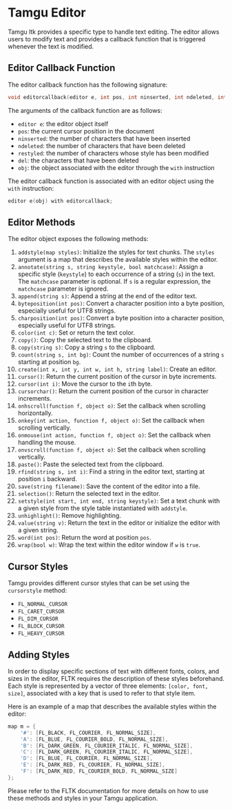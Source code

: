 # Tamgu Editor

Tamgu ltk provides a specific type to handle text editing. The editor allows users to modify text and provides a callback function that is triggered whenever the text is modified.

## Editor Callback Function

The editor callback function has the following signature:

```cpp
void editorcallback(editor e, int pos, int ninserted, int ndeleted, int restyled, string del, myobj obj);
```

The arguments of the callback function are as follows:

- `editor e`: the editor object itself
- `pos`: the current cursor position in the document
- `ninserted`: the number of characters that have been inserted
- `ndeleted`: the number of characters that have been deleted
- `restyled`: the number of characters whose style has been modified
- `del`: the characters that have been deleted
- `obj`: the object associated with the editor through the `with` instruction

The editor callback function is associated with an editor object using the `with` instruction:

```cpp
editor e(obj) with editorcallback;
```

## Editor Methods

The editor object exposes the following methods:

1. `addstyle(map styles)`: Initialize the styles for text chunks. The `styles` argument is a map that describes the available styles within the editor.
2. `annotate(string s, string keystyle, bool matchcase)`: Assign a specific style (`keystyle`) to each occurrence of a string (`s`) in the text. The `matchcase` parameter is optional. If `s` is a regular expression, the `matchcase` parameter is ignored.
3. `append(string s)`: Append a string at the end of the editor text.
4. `byteposition(int pos)`: Convert a character position into a byte position, especially useful for UTF8 strings.
5. `charposition(int pos)`: Convert a byte position into a character position, especially useful for UTF8 strings.
6. `color(int c)`: Set or return the text color.
7. `copy()`: Copy the selected text to the clipboard.
8. `copy(string s)`: Copy a string `s` to the clipboard.
9. `count(string s, int bg)`: Count the number of occurrences of a string `s` starting at position `bg`.
10. `create(int x, int y, int w, int h, string label)`: Create an editor.
11. `cursor()`: Return the current position of the cursor in byte increments.
12. `cursor(int i)`: Move the cursor to the `i`th byte.
13. `cursorchar()`: Return the current position of the cursor in character increments.
14. `onhscroll(function f, object o)`: Set the callback when scrolling horizontally.
15. `onkey(int action, function f, object o)`: Set the callback when scrolling vertically.
16. `onmouse(int action, function f, object o)`: Set the callback when handling the mouse.
17. `onvscroll(function f, object o)`: Set the callback when scrolling vertically.
18. `paste()`: Paste the selected text from the clipboard.
19. `rfind(string s, int i)`: Find a string in the editor text, starting at position `i` backward.
20. `save(string filename)`: Save the content of the editor into a file.
21. `selection()`: Return the selected text in the editor.
22. `setstyle(int start, int end, string keystyle)`: Set a text chunk with a given style from the style table instantiated with `addstyle`.
23. `unhighlight()`: Remove highlighting.
24. `value(string v)`: Return the text in the editor or initialize the editor with a given string.
25. `word(int pos)`: Return the word at position `pos`.
26. `wrap(bool w)`: Wrap the text within the editor window if `w` is `true`.

## Cursor Styles

Tamgu provides different cursor styles that can be set using the `cursorstyle` method:

- `FL_NORMAL_CURSOR`
- `FL_CARET_CURSOR`
- `FL_DIM_CURSOR`
- `FL_BLOCK_CURSOR`
- `FL_HEAVY_CURSOR`

## Adding Styles

In order to display specific sections of text with different fonts, colors, and sizes in the editor, FLTK requires the description of these styles beforehand. Each style is represented by a vector of three elements: `[color, font, size]`, associated with a key that is used to refer to that style item.

Here is an example of a map that describes the available styles within the editor:

```cpp
map m = {
    '#': [FL_BLACK, FL_COURIER, FL_NORMAL_SIZE],
    'A': [FL_BLUE, FL_COURIER_BOLD, FL_NORMAL_SIZE],
    'B': [FL_DARK_GREEN, FL_COURIER_ITALIC, FL_NORMAL_SIZE],
    'C': [FL_DARK_GREEN, FL_COURIER_ITALIC, FL_NORMAL_SIZE],
    'D': [FL_BLUE, FL_COURIER, FL_NORMAL_SIZE],
    'E': [FL_DARK_RED, FL_COURIER, FL_NORMAL_SIZE],
    'F': [FL_DARK_RED, FL_COURIER_BOLD, FL_NORMAL_SIZE]
};
```

Please refer to the FLTK documentation for more details on how to use these methods and styles in your Tamgu application.